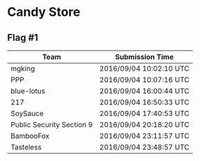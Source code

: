 # Candy Store

## Flag #1

|Team|Submission Time|
|------------|------------------|
|mgking|2016/09/04 10:02:10 UTC|
|PPP|2016/09/04 10:07:16 UTC|
|blue&#45;lotus|2016/09/04 16:00:44 UTC|
|217|2016/09/04 16:50:33 UTC|
|SoySauce|2016/09/04 17:40:53 UTC|
|Public Security Section 9|2016/09/04 20:18:20 UTC|
|BambooFox|2016/09/04 23:11:57 UTC|
|Tasteless|2016/09/04 23:48:57 UTC|

